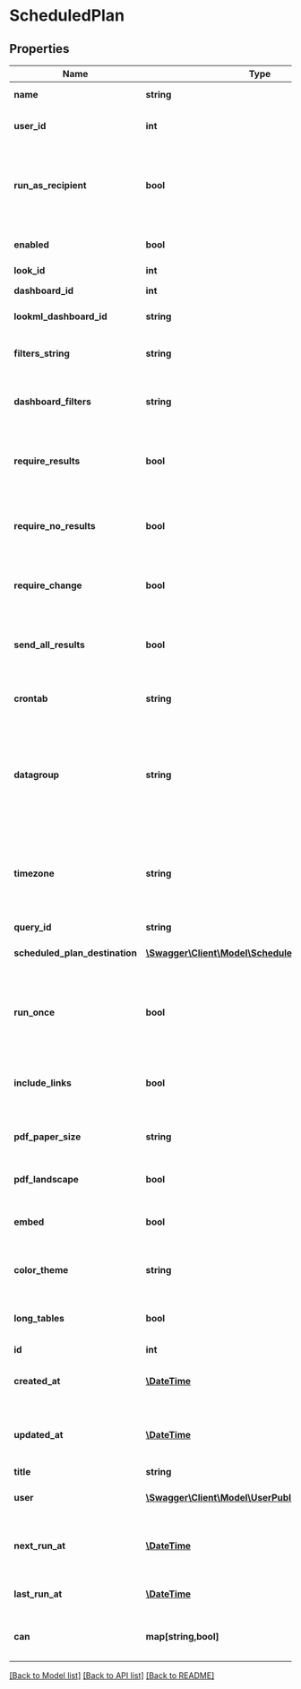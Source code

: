 # ScheduledPlan

## Properties
Name | Type | Description | Notes
------------ | ------------- | ------------- | -------------
**name** | **string** | Name of this scheduled plan | [optional] 
**user_id** | **int** | User Id which owns this scheduled plan | [optional] 
**run_as_recipient** | **bool** | Whether schedule is run as recipient (only applicable for email recipients) | [optional] 
**enabled** | **bool** | Whether the ScheduledPlan is enabled | [optional] 
**look_id** | **int** | Id of a look | [optional] 
**dashboard_id** | **int** | Id of a dashboard | [optional] 
**lookml_dashboard_id** | **string** | Id of a LookML dashboard | [optional] 
**filters_string** | **string** | Query string to run look or dashboard with | [optional] 
**dashboard_filters** | **string** | (DEPRECATED) Alias for filters_string field | [optional] 
**require_results** | **bool** | Delivery should occur if running the dashboard or look returns results | [optional] 
**require_no_results** | **bool** | Delivery should occur if the dashboard look does not return results | [optional] 
**require_change** | **bool** | Delivery should occur if data have changed since the last run | [optional] 
**send_all_results** | **bool** | Will run an unlimited query and send all results. | [optional] 
**crontab** | **string** | Vixie-Style crontab specification when to run | [optional] 
**datagroup** | **string** | Name of a datagroup; if specified will run when datagroup triggered (can&#39;t be used with cron string) | [optional] 
**timezone** | **string** | Timezone for interpreting the specified crontab (default is Looker instance timezone) | [optional] 
**query_id** | **string** | Query id | [optional] 
**scheduled_plan_destination** | [**\Swagger\Client\Model\ScheduledPlanDestination[]**](ScheduledPlanDestination.md) | Scheduled plan destinations | [optional] 
**run_once** | **bool** | Whether the plan in question should only be run once (usually for testing) | [optional] 
**include_links** | **bool** | Whether links back to Looker should be included in this ScheduledPlan | [optional] 
**pdf_paper_size** | **string** | The size of paper a PDF should be rendered for | [optional] 
**pdf_landscape** | **bool** | Whether the paper should be landscape | [optional] 
**embed** | **bool** | Whether this schedule is in an embed context or not | [optional] 
**color_theme** | **string** | Color scheme of the dashboard if applicable | [optional] 
**long_tables** | **bool** | Whether or not to expand table vis to full length | [optional] 
**id** | **int** | Unique Id | [optional] 
**created_at** | [**\DateTime**](\DateTime.md) | Date and time when ScheduledPlan was created | [optional] 
**updated_at** | [**\DateTime**](\DateTime.md) | Date and time when ScheduledPlan was last updated | [optional] 
**title** | **string** | Title | [optional] 
**user** | [**\Swagger\Client\Model\UserPublic**](UserPublic.md) | User who owns this ScheduledPlan | [optional] 
**next_run_at** | [**\DateTime**](\DateTime.md) | When the ScheduledPlan will next run (null if running once) | [optional] 
**last_run_at** | [**\DateTime**](\DateTime.md) | When the ScheduledPlan was last run | [optional] 
**can** | **map[string,bool]** | Operations the current user is able to perform on this object | [optional] 

[[Back to Model list]](../README.md#documentation-for-models) [[Back to API list]](../README.md#documentation-for-api-endpoints) [[Back to README]](../README.md)


